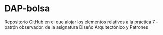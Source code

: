 # DAP-bolsa
Repositorio GitHub en el que alojar los elementos relativos a la práctica 7 - patrón observador, de la asignatura Diseño Arquitectónico y Patrones

